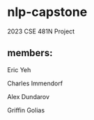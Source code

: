 # nlp-capstone
2023 CSE 481N Project

## members: 

Eric Yeh

Charles Immendorf

Alex Dundarov

Griffin Golias
